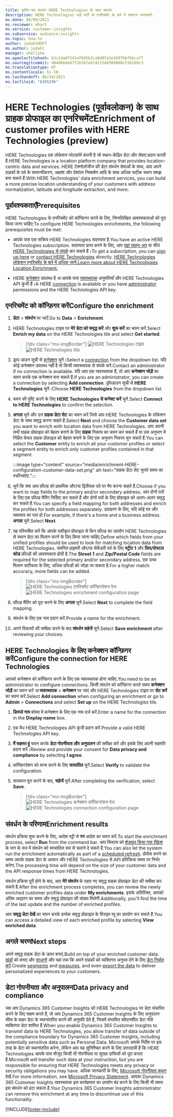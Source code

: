 ```yaml
---
title: तृतीय-पक्ष संवर्धन HERE Technologies के साथ संवर्धन
description: HERE Technologies थर्ड पार्टी के एनरिचमेंट के बारे में सामान्य जानकारी.
ms.date: 04/09/2021
ms.reviewer: mhart
ms.service: customer-insights
ms.subservice: audience-insights
ms.topic: how-to
author: jodahlMSFT
ms.author: jodahl
manager: shellyha
ms.openlocfilehash: b3c1da0f541efb85b2ca9d87a2e3b97bbfb6ca7f
ms.sourcegitcommit: d84d664e67f263bfeb741154d309088c5101b9c3
ms.translationtype: HT
ms.contentlocale: hi-IN
ms.lasthandoff: 06/24/2021
ms.locfileid: "6305296"
---
```

# <a name="enrichment-of-customer-profiles-with-here-technologies-preview"></a><span data-ttu-id="8d87f-103">HERE Technologies (पूर्वावलोकन) के साथ ग्राहक प्रोफाइल का एनरिचमेंट</span><span class="sxs-lookup"><span data-stu-id="8d87f-103">Enrichment of customer profiles with HERE Technologies (preview)</span></span>

<span data-ttu-id="8d87f-104">HERE Technologies एक लोकेशन प्लेटफ़ॉर्म कंपनी है जो स्थान-केंद्रित डेटा और सेवाएं प्रदान करती है.</span><span class="sxs-lookup"><span data-stu-id="8d87f-104">HERE Technologies is a location platform company that provides location-centric data and services.</span></span> <span data-ttu-id="8d87f-105">HERE टेक्नोलॉजीज की डेटा संवर्धन सेवाओं के साथ, आप अपने ग्राहकों के पते के सामान्यीकरण, अक्षांश और देशांतर निष्कर्षण आदि के साथ अधिक सटीक स्थान समझ बना सकते हैं.</span><span class="sxs-lookup"><span data-stu-id="8d87f-105">With HERE Technologies' data enrichment services, you can build a more precise location understanding of your customers with address normalization, latitude and longitude extraction, and more.</span></span>

## <a name="prerequisites"></a><span data-ttu-id="8d87f-106">पूर्वावश्यकताएँ</span><span class="sxs-lookup"><span data-stu-id="8d87f-106">Prerequisites</span></span>

<span data-ttu-id="8d87f-107">HERE Technologies के एनरिचमेंट को कॉन्फ़िगर करने के लिए, निम्नलिखित आवश्यकताओं को पूरा किया जाना चाहिए:</span><span class="sxs-lookup"><span data-stu-id="8d87f-107">To configure HERE Technologies enrichments, the following prerequisites must be met:</span></span>

- <span data-ttu-id="8d87f-108">आपके पास एक सक्रिय HERE Technologies सदस्यता है.</span><span class="sxs-lookup"><span data-stu-id="8d87f-108">You have an active HERE Technologies subscription.</span></span> <span data-ttu-id="8d87f-109">सदस्यता प्राप्त करने के लिए, आप [यहां साइन-अप](https://developer.here.com/sign-up?utm_medium=referral&utm_source=Microsoft-Dynamics-CI&create=Freemium-Basic) या सीधे [HERE Technologies से संपर्क](https://developer.here.com/help?utm_medium=referral&utm_source=Microsoft-Dynamics-CI#how-can-we-help-you) कर सकते हैं।</span><span class="sxs-lookup"><span data-stu-id="8d87f-109">To get a subscription, you can [sign up here](https://developer.here.com/sign-up?utm_medium=referral&utm_source=Microsoft-Dynamics-CI&create=Freemium-Basic) or [contact HERE Technologies](https://developer.here.com/help?utm_medium=referral&utm_source=Microsoft-Dynamics-CI#how-can-we-help-you) directly.</span></span> [<span data-ttu-id="8d87f-110">HERE Technologies लोकेशन एनरिचमेंट के बारे में अधिक जानें.</span><span class="sxs-lookup"><span data-stu-id="8d87f-110">Learn more about HERE Technologies Location Enrichment.</span></span>](https://developer.here.com/location-enrichment?cid=Dev-MicrosoftDynamics-DB-0-Dev-&utm_source=MicrosoftDynamics&utm_medium=referral&utm_campaign=Online_Dev_ReferralMicrosoft)

- <span data-ttu-id="8d87f-111">HERE [कनेक्शन](connections.md) उपलब्ध है *या* आपके पास [व्यवस्थापक](permissions.md#administrator) अनुमतियाँ और HERE Technologies API कुंजी हैं।</span><span class="sxs-lookup"><span data-stu-id="8d87f-111">A HERE [connection](connections.md) is available *or* you have [administrator](permissions.md#administrator) permissions and the HERE Technologies API key.</span></span>

## <a name="configure-the-enrichment"></a><span data-ttu-id="8d87f-112">एनरिचमेंट को कॉन्फ़िगर करें</span><span class="sxs-lookup"><span data-stu-id="8d87f-112">Configure the enrichment</span></span>

1. <span data-ttu-id="8d87f-113">**डेटा** > **संवर्धन** पर जाएँ.</span><span class="sxs-lookup"><span data-stu-id="8d87f-113">Go to **Data** > **Enrichment**.</span></span> 

1. <span data-ttu-id="8d87f-114">HERE Technologies टाइल पर **मेरे डेटा को समृद्ध करें** और **शुरू करें** का चयन करें.</span><span class="sxs-lookup"><span data-stu-id="8d87f-114">Select **Enrich my data** on the HERE Technologies tile and select **Get started**.</span></span>

   > [!div class="mx-imgBorder"]
   > <span data-ttu-id="8d87f-115">![HERE Technologies टाइल](media/HERE-tile.png "HERE Technologies टाइल")</span><span class="sxs-lookup"><span data-stu-id="8d87f-115">![HERE Technologies tile](media/HERE-tile.png "HERE Technologies tile")</span></span>

1. <span data-ttu-id="8d87f-116">ड्राप-डाउन सूची से [कनेक्शन](connections.md) चुनें।</span><span class="sxs-lookup"><span data-stu-id="8d87f-116">Select a [connection](connections.md) from the dropdown list.</span></span> <span data-ttu-id="8d87f-117">यदि कोई कनेक्शन उपलब्ध नहीं है तो किसी व्यवस्थापक से संपर्क करें.</span><span class="sxs-lookup"><span data-stu-id="8d87f-117">Contact  an administrator if no connection is available.</span></span> <span data-ttu-id="8d87f-118">यदि आप एक व्यवस्थापक हैं, तो आप **कनेक्शन जोड़ें** का चयन करके एक कनेक्शन बना सकते हैं.</span><span class="sxs-lookup"><span data-stu-id="8d87f-118">If you are an administrator, you can create a connection by selecting **Add connection**.</span></span> <span data-ttu-id="8d87f-119">ड्रॉपडाउन सूची से **HERE Technologies** चुनें।</span><span class="sxs-lookup"><span data-stu-id="8d87f-119">Choose **HERE Technologies** from the dropdown list.</span></span> 

1. <span data-ttu-id="8d87f-120">चयन की पुष्टि करने के लिए **HERE Technologies से कनेक्ट करें** चुनें.</span><span class="sxs-lookup"><span data-stu-id="8d87f-120">Select **Connect to HERE Technologies** to confirm the selection.</span></span>

1.  <span data-ttu-id="8d87f-121">**अगला** चुनें और उन **ग्राहक डेटा सेट** का चयन करें जिसे आप HERE Technologies के लोकेशन डेटा के साथ समृद्ध करना चाहते हैं.</span><span class="sxs-lookup"><span data-stu-id="8d87f-121">Select **Next** and choose the **Customer data set** you want to enrich with location data from HERE Technologies.</span></span> <span data-ttu-id="8d87f-122">आप अपनी सभी ग्राहक प्रोफ़ाइल को बेहतर बनाने के लिए **ग्राहक** निकाय का चयन कर सकते हैं या उस अनुभाग में निहित केवल ग्राहक प्रोफ़ाइल को बेहतर बनाने के लिए एक अनुभाग निकाय चुन सकते हैं.</span><span class="sxs-lookup"><span data-stu-id="8d87f-122">You can select the **Customer** entity to enrich all your customer profiles or select a segment entity to enrich only customer profiles contained in that segment.</span></span>

    :::image type="content" source="media/enrichment-HERE-configuration-customer-data-set.png" alt-text="ग्राहक डेटा सेट चुनते समय का स्क्रीनशॉट.":::

1. <span data-ttu-id="8d87f-124">चुनें कि क्या आप फ़ील्ड को प्राथमिक और/या द्वितीयक पते पर मैप करना चाहते हैं.</span><span class="sxs-lookup"><span data-stu-id="8d87f-124">Choose if you want to map fields to the primary and/or secondary address.</span></span> <span data-ttu-id="8d87f-125">आप दोनों पतों के लिए एक फ़ील्ड मैपिंग निर्दिष्ट कर सकते हैं और दोनों पतों के लिए प्रोफ़ाइल को अलग-अलग समृद्ध कर सकते हैं.</span><span class="sxs-lookup"><span data-stu-id="8d87f-125">You can specify a field mapping for both addresses and enrich the profiles for both addresses separately.</span></span> <span data-ttu-id="8d87f-126">उदाहरण के लिए, यदि कोई घर और व्यवसाय का पता हो.</span><span class="sxs-lookup"><span data-stu-id="8d87f-126">For example, if there's a home and a business address.</span></span> <span data-ttu-id="8d87f-127">**अगला** चुनें.</span><span class="sxs-lookup"><span data-stu-id="8d87f-127">Select **Next**.</span></span>

1. <span data-ttu-id="8d87f-128">यह परिभाषित करें कि आपके एकीकृत प्रोफाइल से किन फ़ील्ड का उपयोग HERE Technologies से स्थान डेटा का मिलान करने के लिए किया जाना चाहिए.</span><span class="sxs-lookup"><span data-stu-id="8d87f-128">Define which fields from your unified profiles should be used to look for matching location data from HERE Technologies.</span></span> <span data-ttu-id="8d87f-129">चयनित प्राइमरी और/या सेकेंडरी पते के लिए **स्ट्रीट 1** और **ज़िप/पोस्टल कोड** फ़ील्डों की आवश्यकता होती है.</span><span class="sxs-lookup"><span data-stu-id="8d87f-129">The **Street 1** and **Zip/Postal Code** fields are required for the selected primary and/or secondary address.</span></span> <span data-ttu-id="8d87f-130">एक उच्च मिलान सटीकता के लिए, अधिक फ़ील्डों को जोड़ा जा सकता है.</span><span class="sxs-lookup"><span data-stu-id="8d87f-130">For a higher match accuracy, more fields can be added.</span></span>

   > [!div class="mx-imgBorder"]
   > <span data-ttu-id="8d87f-131">![HERE Technologies एनरिचमेंट कॉन्फ़िगरेशन पेज](media/enrichment-HERE-configuration.png "HERE Technologies एनरिचमेंट कॉन्फिगरेशन पेज")</span><span class="sxs-lookup"><span data-stu-id="8d87f-131">![HERE Technologies enrichment configuration page](media/enrichment-HERE-configuration.png "HERE Technologies enrichment configuration page")</span></span>

1. <span data-ttu-id="8d87f-132">फील्ड मैपिंग को पूरा करने के लिए **अगला** चुनें.</span><span class="sxs-lookup"><span data-stu-id="8d87f-132">Select **Next** to complete the field mapping.</span></span>

1. <span data-ttu-id="8d87f-133">संवर्धन के लिए एक नाम प्रदान करें.</span><span class="sxs-lookup"><span data-stu-id="8d87f-133">Provide a name for the enrichment.</span></span> 

1. <span data-ttu-id="8d87f-134">अपने विकल्पों की समीक्षा करने के बाद **संवर्धन सहेजें** चुनें.</span><span class="sxs-lookup"><span data-stu-id="8d87f-134">Select **Save enrichment** after reviewing your choices.</span></span>

## <a name="configure-the-connection-for-here-technologies"></a><span data-ttu-id="8d87f-135">HERE Technologies के लिए कनेक्शन कॉन्फ़िगर करें</span><span class="sxs-lookup"><span data-stu-id="8d87f-135">Configure the connection for HERE Technologies</span></span> 

<span data-ttu-id="8d87f-136">आपको कनेक्शन को कॉन्फ़िगर करने के लिए एक व्यवस्थापक होना चाहिए.</span><span class="sxs-lookup"><span data-stu-id="8d87f-136">You need to be an administrator to configure connections.</span></span> <span data-ttu-id="8d87f-137">किसी संवर्धन को कॉन्फ़िगर करते समय **कनेक्शन जोड़ें** का चयन करें *या* **व्यवस्थापक** > **कनेक्शन** पर जाएं और HERE Technologies टाइल पर **सेट करें** का चयन करें.</span><span class="sxs-lookup"><span data-stu-id="8d87f-137">Select **Add connection** when configuring an enrichment *or* go to **Admin** > **Connections** and select **Set up** on the HERE Technologies tile.</span></span>

1. <span data-ttu-id="8d87f-138">**डिस्प्ले नाम** बॉक्स में कनेक्शन के लिए एक नाम दर्ज करें.</span><span class="sxs-lookup"><span data-stu-id="8d87f-138">Enter a name for the connection in the **Display name** box.</span></span>

1. <span data-ttu-id="8d87f-139">एक वैध HERE Technologies API कुंजी प्रदान करें.</span><span class="sxs-lookup"><span data-stu-id="8d87f-139">Provide a valid HERE Technologies API key.</span></span>

1. <span data-ttu-id="8d87f-140">**मैं सहमत हूं** चयन करके **डेटा गोपनीयता और अनुपालन** की समीक्षा करें और इसके लिए अपनी सहमति प्रदान करें।</span><span class="sxs-lookup"><span data-stu-id="8d87f-140">Review and provide your consent for **Data privacy and compliance** by selecting **I agree**.</span></span>

1. <span data-ttu-id="8d87f-141">कॉन्फ़िगरेशन को मान्य करने के लिए **सत्यापित** चुनें.</span><span class="sxs-lookup"><span data-stu-id="8d87f-141">Select **Verify** to validate the configuration.</span></span>

1. <span data-ttu-id="8d87f-142">सत्यापन पूरा करने के बाद, **सहेजें** चुनें.</span><span class="sxs-lookup"><span data-stu-id="8d87f-142">After completing the verification, select **Save**.</span></span>

   > [!div class="mx-imgBorder"]
   > <span data-ttu-id="8d87f-143">![HERE Technologies कनेक्शन कॉन्फ़िगरेशन पेज](media/enrichment-HERE-connection.png "HERE Technologies कनेक्शन कॉन्फ़िगरेशन पेज")</span><span class="sxs-lookup"><span data-stu-id="8d87f-143">![HERE Technologies connection configuration page](media/enrichment-HERE-connection.png "HERE Technologies connection configuration page")</span></span>

## <a name="enrichment-results"></a><span data-ttu-id="8d87f-144">संवर्धन के परिणाम</span><span class="sxs-lookup"><span data-stu-id="8d87f-144">Enrichment results</span></span>

<span data-ttu-id="8d87f-145">संवर्धन प्रक्रिया शुरू करने के लिए, आदेश पट्टी से **रन** आदेश का चयन करें.</span><span class="sxs-lookup"><span data-stu-id="8d87f-145">To start the enrichment process, select **Run** from the command bar.</span></span> <span data-ttu-id="8d87f-146">आप सिस्टम को [शेड्यूल किया गया रीफ़्रेश](system.md#schedule-tab) के भाग के रूप में संवर्धन को स्वचालित रूप से चलाने दे सकते हैं.</span><span class="sxs-lookup"><span data-stu-id="8d87f-146">You can also let the system run the enrichment automatically as part of a [scheduled refresh](system.md#schedule-tab).</span></span> <span data-ttu-id="8d87f-147">प्रोसेस करने का समय आपके ग्राहक डेटा के आकार और HERE Technologies से API प्रतिक्रिया समय पर निर्भर करेगा.</span><span class="sxs-lookup"><span data-stu-id="8d87f-147">The processing time will depend on the size of your customer data and the API response times from HERE Technologies.</span></span>

<span data-ttu-id="8d87f-148">संवर्धन प्रक्रिया पूरी होने के बाद, आप **मेरे संवर्धन** के तहत नए समृद्ध ग्राहक प्रोफ़ाइल डेटा की समीक्षा कर सकते हैं.</span><span class="sxs-lookup"><span data-stu-id="8d87f-148">After the enrichment process completes, you can review the newly enriched customer profiles data under **My enrichments**.</span></span> <span data-ttu-id="8d87f-149">इसके अतिरिक्त, आपको अंतिम अद्यतन का समय और समृद्ध प्रोफ़ाइल की संख्या मिलेगी.</span><span class="sxs-lookup"><span data-stu-id="8d87f-149">Additionally, you'll find the time of the last update and the number of enriched profiles.</span></span>

<span data-ttu-id="8d87f-150">आप **समृद्ध डेटा देखें** का चयन करके प्रत्येक समृद्ध प्रोफ़ाइल के विस्तृत व्यू का उपयोग कर सकते हैं.</span><span class="sxs-lookup"><span data-stu-id="8d87f-150">You can access a detailed view of each enriched profile by selecting **View enriched data**.</span></span>

## <a name="next-steps"></a><span data-ttu-id="8d87f-151">अगले चरण</span><span class="sxs-lookup"><span data-stu-id="8d87f-151">Next steps</span></span>

<span data-ttu-id="8d87f-152">अपने समृद्ध ग्राहक डेटा के ऊपर बनाएं.</span><span class="sxs-lookup"><span data-stu-id="8d87f-152">Build on top of your enriched customer data.</span></span> <span data-ttu-id="8d87f-153">[खंडों](segments.md) को बनाएं और [साधानों](measures.md) और यहां तक कि अपने ग्राहकों को व्यक्तिगत अनुभव देने के लिए [डेटा निर्यात करें](export-destinations.md).</span><span class="sxs-lookup"><span data-stu-id="8d87f-153">Create [segments](segments.md) and [measures](measures.md), and even [export the data](export-destinations.md) to deliver personalized experiences to your customers.</span></span>

## <a name="data-privacy-and-compliance"></a><span data-ttu-id="8d87f-154">डेटा गोपनीयता और अनुपालन</span><span class="sxs-lookup"><span data-stu-id="8d87f-154">Data privacy and compliance</span></span>

<span data-ttu-id="8d87f-155">जब आप Dynamics 365 Customer Insights को HERE Technologies पर डेटा संचारित करने के लिए सक्षम करते हैं, तो आप Dynamics 365 Customer Insights के लिए अनुपालन सीमा के बाहर डेटा के स्थानांतरित करने की अनुमति देते हैं, जिसमें संभावित संवेदनशील डेटा जैसे व्यक्तिगत डेटा शामिल हैं.</span><span class="sxs-lookup"><span data-stu-id="8d87f-155">When you enable Dynamics 365 Customer Insights to transmit data to HERE Technologies, you allow transfer of data outside of the compliance boundary for Dynamics 365 Customer Insights, including potentially sensitive data such as Personal Data.</span></span> <span data-ttu-id="8d87f-156">Microsoft आपके निर्देश पर इस तरह के डेटा को स्थानांतरित करेगा, लेकिन आप यह सुनिश्चित करने के लिए उत्तरदायी हैं कि HERE Technologies आपके पास मौजूद किसी भी गोपनीयता या सुरक्षा दायित्वों को पूरा करता है.</span><span class="sxs-lookup"><span data-stu-id="8d87f-156">Microsoft will transfer such data at your instruction, but you are responsible for ensuring that HERE Technologies meets any privacy or security obligations you may have.</span></span> <span data-ttu-id="8d87f-157">अधिक जानकारी के लिए, [Microsoft गोपनीयता कथन](https://go.microsoft.com/fwlink/?linkid=396732) देखें.</span><span class="sxs-lookup"><span data-stu-id="8d87f-157">For more information, see [Microsoft Privacy Statement](https://go.microsoft.com/fwlink/?linkid=396732).</span></span>
<span data-ttu-id="8d87f-158">आपका Dynamics 365 Customer Insights व्यवस्थापक इस कार्यक्षमता का उपयोग बंद करने के लिए किसी भी समय इस संवर्धन को हटा सकता है.</span><span class="sxs-lookup"><span data-stu-id="8d87f-158">Your Dynamics 365 Customer Insights administrator can remove this enrichment at any time to discontinue use of this functionality.</span></span>


[!INCLUDE[footer-include](../includes/footer-banner.md)]
